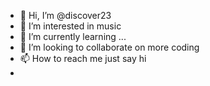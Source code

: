 - 👋 Hi, I’m @discover23
- 👀 I’m interested in music
- 🌱 I’m currently learning ...
- 💞️ I’m looking to collaborate on more coding
- 📫 How to reach me just say hi
- 

<!---
discover23/discover23 is a ✨ special ✨ repository because its `README.md` (this file) appears on your GitHub profile.
You can click the Preview link to take a look at your changes.
--->
